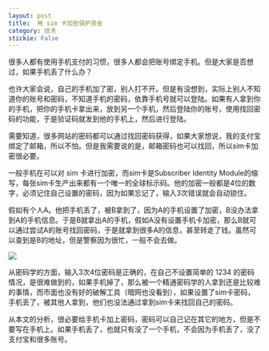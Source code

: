 ```yaml
---
layout: post
title:  用 sim 卡加密保护资金 
category: 技术 
stickie: False
---
```


很多人都有使用手机支付的习惯，很多人都会把账号绑定手机。但是大家是否想过，如果手机丢了什么办？

也许大家会说，自己的手机加了密，别人打不开。但是有没想到，实际上别人不知道你的账号和密码，不知道手机的密码，依靠手机号就可以登陆。如果有人拿到你的手机，把你的手机卡拿出来，放到另一个手机，然后登陆你的账号，使用找回密码的功能，于是验证码就发到他的手机上，然后进行登陆。

<!--more-->
<!-- csdn -->

需要知道，很多网站的密码都可以通过找回密码获得，如果大家想说，我的支付宝绑定了邮箱，所以不怕。但是我需要说的是，邮箱密码也可以找回，所以sim卡加密很必要。

一般手机在可以对 sim 卡进行加密，而sim卡是Subscriber Identity Module的缩写，每张sim卡生产出来都有一个唯一的全球标示码。他的加密一般都是4位的数字，必须记住自己设置的密码，因为如果忘记了，输入3次错误就会自动锁住。

假如有个人A。他把手机丢了，被B拿到了，因为A的手机设置了加密，B没办法拿到A的手机信息。于是B就拿出A的手机，假如A没有设置手机卡加密，那么B就可以通过尝试A的账号找回密码，于是就拿到很多A的信息，甚至转走了钱。虽然可以查到是B的地址，但是警察因为很忙，一般不会去做。

![](http://7xqpl8.com1.z0.glb.clouddn.com/34fdad35-5dfe-a75b-2b4b-8c5e313038e2%2F2017729214719.jpg)

从密码学的方面，输入3次4位密码是正确的，在自己不设置简单的 1234 的密码情况，是很难做到的，如果手机掉了，那么被一个精通密码学的人拿到还是比较难的事情，而市面也没有好的破解工具（暗网也没看到），如果设置了sim卡密码，手机丢了，被其他人拿到，他们也没法通过拿到sim卡来找回自己的密码。

从本文的分析，很必要给手机卡加上密码，密码可以自己记在其它的地方，但是不要写在手机上。如果手机丢了，也就只有没了一个手机，不会因为手机丢了，没了支付宝和很多账号。

